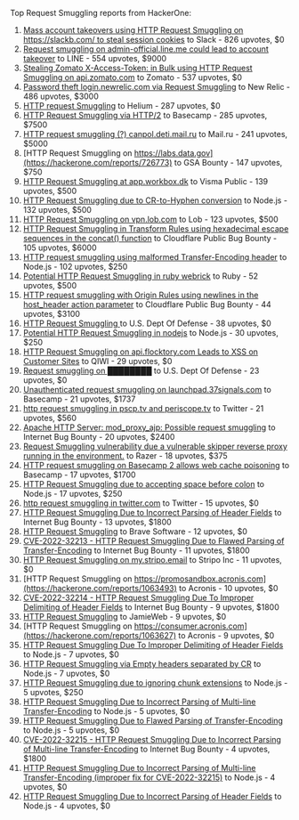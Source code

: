 Top Request Smuggling reports from HackerOne:

1. [Mass account takeovers using HTTP Request Smuggling on https://slackb.com/ to steal session cookies](https://hackerone.com/reports/737140) to Slack - 826 upvotes, $0
2. [Request smuggling on admin-official.line.me could lead to account takeover](https://hackerone.com/reports/740037) to LINE - 554 upvotes, $9000
3. [Stealing Zomato X-Access-Token: in Bulk using HTTP Request Smuggling on api.zomato.com](https://hackerone.com/reports/771666) to Zomato - 537 upvotes, $0
4. [Password theft login.newrelic.com via Request Smuggling](https://hackerone.com/reports/498052) to New Relic - 486 upvotes, $3000
5. [HTTP request Smuggling](https://hackerone.com/reports/867952) to Helium - 287 upvotes, $0
6. [HTTP Request Smuggling via HTTP/2](https://hackerone.com/reports/1211724) to Basecamp - 285 upvotes, $7500
7. [HTTP request smuggling (?) canpol.deti.mail.ru](https://hackerone.com/reports/957881) to Mail.ru - 241 upvotes, $5000
8. [HTTP Request Smuggling on https://labs.data.gov](https://hackerone.com/reports/726773) to GSA Bounty - 147 upvotes, $750
9. [HTTP Request Smuggling at app.workbox.dk](https://hackerone.com/reports/919988) to Visma Public - 139 upvotes, $500
10. [HTTP Request Smuggling due to CR-to-Hyphen conversion](https://hackerone.com/reports/922597) to Node.js - 132 upvotes, $500
11. [HTTP Request Smuggling on vpn.lob.com](https://hackerone.com/reports/694604) to Lob - 123 upvotes, $500
12. [HTTP Request Smuggling in Transform Rules using hexadecimal escape sequences in the concat() function](https://hackerone.com/reports/1478633) to Cloudflare Public Bug Bounty - 105 upvotes, $6000
13. [HTTP request smuggling using malformed Transfer-Encoding header](https://hackerone.com/reports/735748) to Node.js - 102 upvotes, $250
14. [Potential HTTP Request Smuggling in ruby webrick](https://hackerone.com/reports/965267) to Ruby - 52 upvotes, $500
15. [HTTP request smuggling with Origin Rules using newlines in the host_header action parameter](https://hackerone.com/reports/1575912) to Cloudflare Public Bug Bounty - 44 upvotes, $3100
16. [HTTP Request Smuggling ](https://hackerone.com/reports/1120982) to U.S. Dept Of Defense - 38 upvotes, $0
17. [Potential HTTP Request Smuggling in nodejs](https://hackerone.com/reports/1002188) to Node.js - 30 upvotes, $250
18. [HTTP Request Smuggling on api.flocktory.com Leads to XSS on Customer Sites](https://hackerone.com/reports/955170) to QIWI - 29 upvotes, $0
19. [Request smuggling on ████████](https://hackerone.com/reports/526880) to U.S. Dept Of Defense - 23 upvotes, $0
20. [Unauthenticated request smuggling on launchpad.37signals.com](https://hackerone.com/reports/867577) to Basecamp - 21 upvotes, $1737
21. [http request smuggling in pscp.tv and periscope.tv](https://hackerone.com/reports/713285) to Twitter - 21 upvotes, $560
22. [Apache HTTP Server: mod_proxy_ajp: Possible request smuggling](https://hackerone.com/reports/1594627) to Internet Bug Bounty - 20 upvotes, $2400
23. [Request Smuggling vulnerability due a vulnerable skipper reverse proxy running in the environment.](https://hackerone.com/reports/711679) to Razer - 18 upvotes, $375
24. [HTTP request smuggling on Basecamp 2 allows web cache poisoning](https://hackerone.com/reports/919175) to Basecamp - 17 upvotes, $1700
25. [HTTP Request Smuggling due to accepting space before colon](https://hackerone.com/reports/1238709) to Node.js - 17 upvotes, $250
26. [http request smuggling in  twitter.com](https://hackerone.com/reports/715996) to Twitter - 15 upvotes, $0
27. [HTTP Request Smuggling Due to Incorrect Parsing of Header Fields](https://hackerone.com/reports/1888760) to Internet Bug Bounty - 13 upvotes, $1800
28. [HTTP Request Smuggling](https://hackerone.com/reports/866382) to Brave Software - 12 upvotes, $0
29. [ CVE-2022-32213 - HTTP Request Smuggling Due to Flawed Parsing of Transfer-Encoding](https://hackerone.com/reports/1630668) to Internet Bug Bounty - 11 upvotes, $1800
30. [HTTP Request Smuggling on my.stripo.email](https://hackerone.com/reports/777651) to Stripo Inc - 11 upvotes, $0
31. [HTTP Request Smuggling on https://promosandbox.acronis.com](https://hackerone.com/reports/1063493) to Acronis - 10 upvotes, $0
32. [CVE-2022-32214 - HTTP Request Smuggling Due To Improper Delimiting of Header Fields](https://hackerone.com/reports/1630669) to Internet Bug Bounty - 9 upvotes, $1800
33. [HTTP Request Smuggling](https://hackerone.com/reports/643225) to JamieWeb - 9 upvotes, $0
34. [HTTP Request Smuggling on https://consumer.acronis.com](https://hackerone.com/reports/1063627) to Acronis - 9 upvotes, $0
35. [HTTP Request Smuggling Due To Improper Delimiting of Header Fields](https://hackerone.com/reports/1524692) to Node.js - 7 upvotes, $0
36. [HTTP Request Smuggling via Empty headers separated by CR](https://hackerone.com/reports/2001873) to Node.js - 7 upvotes, $0
37. [HTTP Request Smuggling due to ignoring chunk extensions](https://hackerone.com/reports/1238099) to Node.js - 5 upvotes, $250
38. [HTTP Request Smuggling Due to Incorrect Parsing of Multi-line Transfer-Encoding](https://hackerone.com/reports/1501679) to Node.js - 5 upvotes, $0
39. [HTTP Request Smuggling Due to Flawed Parsing of Transfer-Encoding ](https://hackerone.com/reports/1524555) to Node.js - 5 upvotes, $0
40. [ CVE-2022-32215 - HTTP Request Smuggling Due to Incorrect Parsing of Multi-line Transfer-Encoding](https://hackerone.com/reports/1630667) to Internet Bug Bounty - 4 upvotes, $1800
41. [HTTP Request Smuggling Due to Incorrect Parsing of Multi-line Transfer-Encoding (improper fix for CVE-2022-32215)](https://hackerone.com/reports/1665156) to Node.js - 4 upvotes, $0
42. [HTTP Request Smuggling Due to Incorrect Parsing of Header Fields](https://hackerone.com/reports/1675191) to Node.js - 4 upvotes, $0
